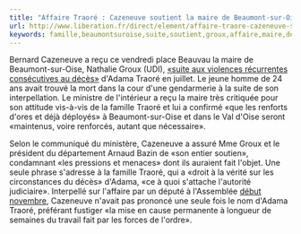 ```yaml
---
title: "Affaire Traoré : Cazeneuve soutient la maire de Beaumont-sur-Oise"
url: http://www.liberation.fr/direct/element/affaire-traore-cazeneuve-soutient-la-maire-de-beaumont-sur-oise_52674/
keywords: famille,beaumontsuroise,suite,soutient,groux,affaire,maire,décès,traoré,dadama,reçu,cazeneuve
---
```

Bernard Cazeneuve a reçu ce vendredi place Beauvau la maire de Beaumont-sur-Oise, Nathalie Groux (UDI), [«suite aux violences récurrentes consécutives au décès»](https://www.liberation.fr/france/2016/11/24/colere-a-beaumont-sur-oise-apres-l-incarceration-de-deux-freres-d-adama-traore_1530671) d\'Adama Traoré en juillet. Le jeune homme de 24 ans avait trouvé la mort dans la cour d\'une gendarmerie à la suite de son interpellation. Le ministre de l\'intérieur a reçu la maire très critiquée pour son attitude vis-à-vis de la famille Traoré et lui a confirmé «que les renforts d\'ores et déjà déployés» à Beaumont-sur-Oise et dans le Val d\'Oise seront «maintenus, voire renforcés, autant que nécessaire».

Selon le communiqué du ministère, Cazeneuve a assuré Mme Groux et le président du département Arnaud Bazin de «son entier soutien», condamnant «les pressions et menaces» dont ils auraient fait l\'objet. Une seule phrase s\'adresse à la famille Traoré, qui a «droit à la vérité sur les circonstances du décès» d\'Adama, «ce à quoi s\'attache l\'autorité judiciaire». Interpellé sur l\'affaire par un député à l\'Assemblée [début novembre](http://www.lcp.fr/la-politique-en-video/interpelle-sur-la-mort-dadama-traore-cazeneuve-fustige-la-mise-en-cause), Cazeneuve n\'avait pas prononcé une seule fois le nom d\'Adama Traoré, préférant fustiger «la mise en cause permanente à longueur de semaines du travail fait par les forces de l\'ordre».
